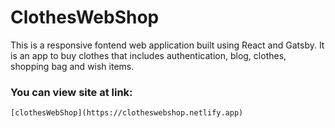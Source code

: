 # ClothesWebShop

This is a  responsive fontend web application built using React and Gatsby.
It is an app to buy clothes that includes authentication, blog, clothes, shopping bag and wish items.

### You can view site at link:
```
[clothesWebShop](https://clotheswebshop.netlify.app)
```
 
